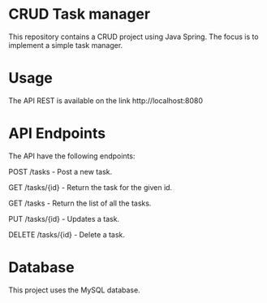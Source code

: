 # CRUD Task manager
This repository contains a CRUD project using Java Spring. The focus is to implement a simple task manager.

# Usage
The API REST is available on the link http://localhost:8080

# API Endpoints
The API have the following endpoints:

POST /tasks - Post a new task.

GET /tasks/{id} - Return the task for the given id.

GET /tasks - Return the list of all the tasks.

PUT /tasks/{id} - Updates a task.

DELETE /tasks/{id} - Delete a task.

# Database
This project uses the MySQL database.
